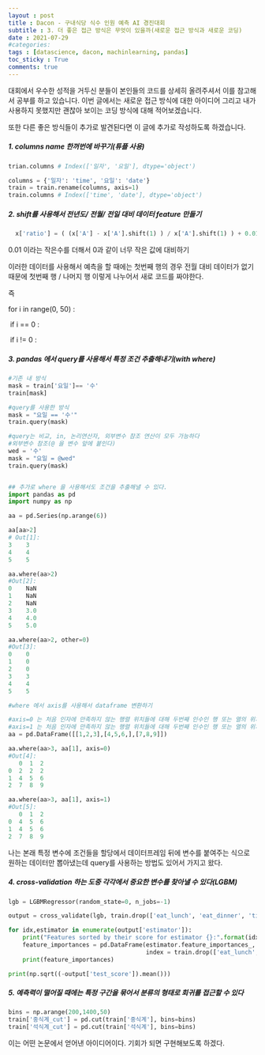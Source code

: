 ```yaml
---
layout : post
title : Dacon - 구내식당 식수 인원 예측 AI 경진대회
subtitle : 3. 더 좋은 접근 방식은 무엇이 있을까(새로운 접근 방식과 새로운 코딩)
date : 2021-07-29
#categories:
tags : [datascience, dacon, machinlearning, pandas]
toc_sticky : True
comments: true
---
```


대회에서 우수한 성적을 거두신 분들이 본인들의 코드를 상세히 올려주셔서 이를 참고해서 공부를 하고 있습니다. 이번 글에서는 새로운 접근 방식에 대한 아이디어 그리고 내가 사용하지 못했지만 괜찮아 보이는 코딩 방식에 대해 적어보겠습니다. 

또한 다른 좋은 방식들이 추가로 발견된다면 이 글에 추가로 작성하도록 하겠습니다.



##### 1. columns name 한꺼번에 바꾸기(튜플 사용)

~~~python
trian.columns # Index(['일자', '요일'], dtype='object')

columns = {'일자': 'time', '요일': 'date'}
train = train.rename(columns, axis=1)
train.columns # Index(['time', 'date'], dtype='object')
~~~



##### 2.  shift를 사용해서 전년도/ 전월/ 전일 대비 데이터 feature 만들기 

~~~python
  x['ratio'] = ( (x['A'] - x['A'].shift(1) ) / x['A'].shift(1) ) + 0.01
~~~

0.01 이라는 작은수를 더해서 0과 같이 너무 작은 값에 대비하기

이러한 데이터를 사용해서 예측을 할 때에는 첫번째 행의 경우 전월 대비 데이터가 없기 때문에 첫번째 행 / 나머지 행 이렇게 나누어서 새로 코드를 짜야한다.

즉 

for i in range(0, 50) :  

​	if i == 0 :

​    if i != 0 :



##### 3.  pandas 에서 query를 사용해서 특정 조건 추출해내기(with where)

~~~python
#기존 내 방식
mask = train['요일']== '수'
train[mask]

#query를 사용한 방식
mask = "요일 == '수'"
train.query(mask)

#query는 비교, in, 논리연산자, 외부변수 참조 연산이 모두 가능하다
#외부변수 참조(@ 을 변수 앞에 붙인다)
wed = '수'
mask = "요일 = @wed"
train.query(mask)


## 추가로 where 을 사용해서도 조건을 추출해낼 수 있다.
import pandas as pd
import numpy as np

aa = pd.Series(np.arange(6))

aa[aa>2]
# Out[1]: 
3    3
4    4
5    5

aa.where(aa>2)
#Out[2]: 
0    NaN
1    NaN
2    NaN
3    3.0
4    4.0
5    5.0

aa.where(aa>2, other=0)
#Out[3]: 
0    0
1    0
2    0
3    3
4    4
5    5

#where 에서 axis를 사용해서 dataframe 변환하기

#axis=0 는 처음 인자에 만족하지 않는 행렬 위치들에 대해 두번째 인수인 행 또는 열의 위치 값으로 행 안에서 만족하지 않는 값을 대체해라 
#axis=1 는 처음 인자에 만족하지 않는 행렬 위치들에 대해 두번째 인수인 행 또는 열의 위치 값으로 열 안에서 만족하지 않는 값을 모두 대체해라 
aa = pd.DataFrame([[1,2,3],[4,5,6,],[7,8,9]])

aa.where(aa>3, aa[1], axis=0)
#Out[4]: 
   0  1  2
0  2  2  2
1  4  5  6
2  7  8  9

aa.where(aa>3, aa[1], axis=1)
#Out[5]: 
   0  1  2
0  4  5  6
1  4  5  6
2  7  8  9
~~~

 나는 본래 특정 변수에 조건들을 할당에서 데이터프레임 뒤에 변수를 붙여주는 식으로 원하는 데이터만 뽑아냈는데 query를 사용하는 방법도 있어서 가지고 왔다.



##### 4. cross-validation 하는 도중 각각에서 중요한 변수를 찾아낼 수 있다(LGBM)

~~~python
lgb = LGBMRegressor(random_state=0, n_jobs=-1)

output = cross_validate(lgb, train.drop(['eat_lunch', 'eat_dinner', 'time', 'day'], axis=1), train['eat_lunch'], cv=10, scoring = 'neg_mean_squared_error', return_estimator =True)

for idx,estimator in enumerate(output['estimator']):
    print("Features sorted by their score for estimator {}:".format(idx))
    feature_importances = pd.DataFrame(estimator.feature_importances_,
                                       index = train.drop(['eat_lunch', 'eat_dinner', 'time', 'day'], axis=1).columns,columns=['importance']).sort_values('importance', ascending=False)
    print(feature_importances)

print(np.sqrt((-output['test_score']).mean()))
~~~



##### 5. 예측력이 떨어질 때에는 특정 구간을 묶어서 분류의 형태로 회귀를 접근할 수 있다

~~~python
bins = np.arange(200,1400,50)
train['중식계_cut'] = pd.cut(train['중식계'], bins=bins)
train['석식계_cut'] = pd.cut(train['석식계'], bins=bins)
~~~

이는 어떤 논문에서 얻어낸 아이디어이다. 기회가 되면 구현해보도록 하겠다.